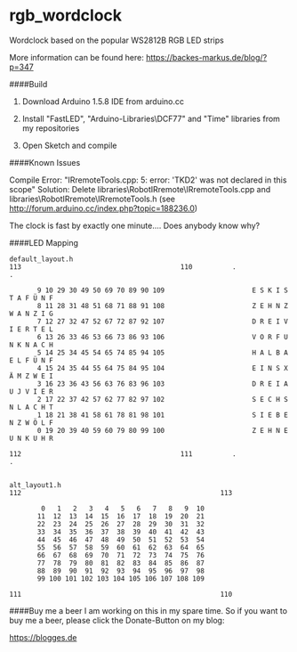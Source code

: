 rgb_wordclock
=============

Wordclock based on the popular WS2812B RGB LED strips

More information can be found here: https://backes-markus.de/blog/?p=347

####Build

1) Download Arduino 1.5.8 IDE from arduino.cc

2) Install "FastLED", "Arduino-Libraries\DCF77" and "Time" libraries from my repositories

3) Open Sketch and compile

####Known Issues

Compile Error: "IRremoteTools.cpp: 5: error: 'TKD2' was not declared in this scope"
Solution: Delete libraries\RobotIRremote\IRremoteTools.cpp and libraries\RobotIRremote\IRremoteTools.h (see http://forum.arduino.cc/index.php?topic=188236.0)

The clock is fast by exactly one minute.... Does anybody know why?

####LED Mapping

```
default_layout.h
113                                        110          .                             .

       9 10 29 30 49 50 69 70 89 90 109                      E S K I S T A F Ü N F
       8 11 28 31 48 51 68 71 88 91 108                      Z E H N Z W A N Z I G
       7 12 27 32 47 52 67 72 87 92 107                      D R E I V I E R T E L
       6 13 26 33 46 53 66 73 86 93 106                      V O R F U N K N A C H
       5 14 25 34 45 54 65 74 85 94 105                      H A L B A E L F Ü N F
       4 15 24 35 44 55 64 75 84 95 104                      E I N S X Ä M Z W E I
       3 16 23 36 43 56 63 76 83 96 103                      D R E I A U J V I E R
       2 17 22 37 42 57 62 77 82 97 102                      S E C H S N L A C H T
       1 18 21 38 41 58 61 78 81 98 101                      S I E B E N Z W Ö L F
       0 19 20 39 40 59 60 79 80 99 100                      Z E H N E U N K U H R

112                                        111          .                             .


alt_layout1.h
112                                                  113

        0   1   2   3   4   5   6   7   8   9  10
       11  12  13  14  15  16  17  18  19  20  21
       22  23  24  25  26  27  28  29  30  31  32
       33  34  35  36  37  38  39  40  41  42  43
       44  45  46  47  48  49  50  51  52  53  54
       55  56  57  58  59  60  61  62  63  64  65
       66  67  68  69  70  71  72  73  74  75  76
       77  78  79  80  81  82  83  84  85  86  87
       88  89  90  91  92  93  94  95  96  97  98
       99 100 101 102 103 104 105 106 107 108 109

111                                                  110
```

####Buy me a beer
I am working on this in my spare time. So if you want to buy me a beer, please click the Donate-Button on my blog:

https://blogges.de
